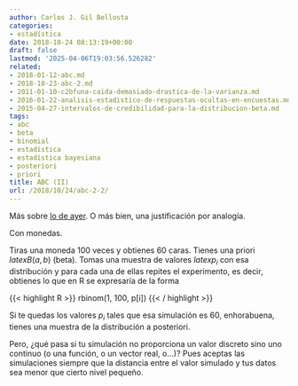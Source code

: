 ```yaml
---
author: Carlos J. Gil Bellosta
categories:
- estadística
date: 2018-10-24 08:13:19+00:00
draft: false
lastmod: '2025-04-06T19:03:56.526282'
related:
- 2018-01-12-abc.md
- 2018-10-23-abc-2.md
- 2011-01-10-c2bfuna-caida-demasiado-drastica-de-la-varianza.md
- 2016-01-22-analisis-estadistico-de-respuestas-ocultas-en-encuestas.md
- 2015-04-27-intervalos-de-credibilidad-para-la-distribucion-beta.md
tags:
- abc
- beta
- binomial
- estadística
- estadística bayesiana
- posteriori
- priori
title: ABC (II)
url: /2018/10/24/abc-2-2/
---
```


Más sobre [lo de ayer](https://www.datanalytics.com/2018/10/23/abc-2/). O más bien, una justificación por analogía.

Con monedas.

Tiras una moneda 100 veces y obtienes 60 caras. Tienes una priori $latex B(a,b)$ (beta). Tomas una muestra de valores $latex p_i$ con esa distribución y para cada una de ellas repites el experimento, es decir, obtienes lo que en R se expresaría de la forma

{{< highlight R >}}
rbinom(1, 100, p[i])
{{< / highlight >}}

Si te quedas los valores $p_i$ tales que esa simulación es 60, enhorabuena, tienes una muestra de la distribución a posteriori.

Pero, ¿qué pasa si tu simulación no proporciona un valor discreto sino uno continuo (o una función, o un vector real, o...)? Pues aceptas las simulaciones siempre que la distancia entre el valor simulado y tus datos sea menor que cierto nivel pequeño.